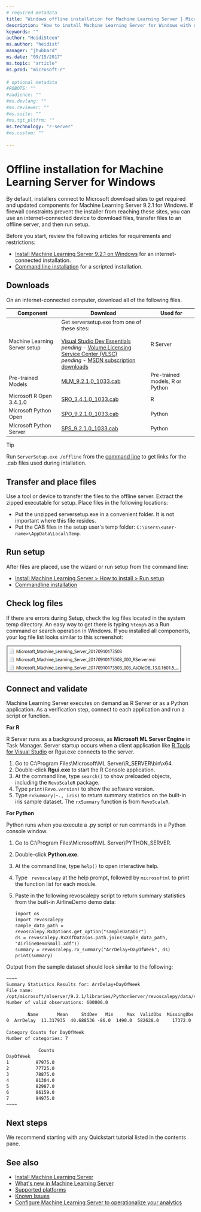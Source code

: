 ```yaml
---
# required metadata
title: "Windows offline installation for Machine Learning Server | Microsoft Docs"
description: "How to install Machine Learning Server for Windows with no internet connection."
keywords: ""
author: "HeidiSteen"
ms.author: "heidist"
manager: "jhubbard"
ms.date: "09/15/2017"
ms.topic: "article"
ms.prod: "microsoft-r"

# optional metadata
#ROBOTS: ""
#audience: ""
#ms.devlang: ""
#ms.reviewer: ""
#ms.suite: ""
#ms.tgt_pltfrm: ""
ms.technology: "r-server"
#ms.custom: ""

---
```


# Offline installation for Machine Learning Server for Windows

By default, installers connect to Microsoft download sites to get required and updated components for Machine Learning Server 9.2.1 for Windows. If firewall constraints prevent the installer from reaching these sites, you can use an internet-connected device to download files, transfer files to an offline server, and then run setup.

Before you start, review the following articles for requirements and restrictions:

+ [Install Machine Learning Server 9.2.1 on Windows](machine-learning-server-windows-install.md) for an internet-connected installation.
+ [Command line installation](machine-learning-server-windows-offline.md) for a scripted installation.

## Downloads

On an internet-connected computer, download all of the following files.

<a name="file-list"></a>

| Component | Download | Used for | 
|-----------|----------|----------|
|Machine Learning Server setup | Get serversetup.exe from one of these sites:<br/><br/>[Visual Studio Dev Essentials](https://my.visualstudio.com/Downloads?q=machine%20learning%20server&pgroup=) <br/>  *pending* - [Volume Licensing Service Center (VLSC)](http://go.microsoft.com/fwlink/?LinkId=717966&clcid=0x409) <br/>  *pending* - [MSDN subscription downloads](https://msdn.microsoft.com/subscriptions/downloads/hh442898.aspx) | R Server |
|Pre-trained Models |[MLM_9.2.1.0_1033.cab](https://go.microsoft.com/fwlink/?LinkId=852727) | Pre-trained models, R or Python |
|Microsoft R Open 3.4.1.0|[SRO_3.4.1.0_1033.cab](https://go.microsoft.com/fwlink/?LinkID=852724) | R |
|Microsoft Python Open |[SPO_9.2.1.0_1033.cab](https://go.microsoft.com/fwlink/?LinkId=852723) | Python |
|Microsoft Python Server |[SPS_9.2.1.0_1033.cab](https://go.microsoft.com/fwlink/?LinkId=852726) | Python |

> [!Tip]
> Run `ServerSetup.exe /offline` from the [command line](machine-learning-server-windows-commandline.md) to get links for the .cab files used during intallation.

## Transfer and place files

Use a tool or device to transfer the files to the offline server. Extract the zipped executable for setup. Place files in the following locations:

+ Put the unzipped serversetup.exe in a convenient folder. It is not important where this file resides.
+ Put the CAB files in the setup user's temp folder: `C:\Users\<user-name>\AppData\Local\Temp`. 

## Run setup

After files are placed, use the wizard or run setup from the command line:

+ [Install Machine Learning Server > How to install > Run setup](machine-learning-server-windows-install.md#howtoinstall)
+ [Commandline installation](machine-learning-server-windows-commandline.md)

## Check log files

If there are errors during Setup, check the log files located in the system temp directory. An easy way to get there is typing `%temp%` as a Run command or search operation in Windows. If you installed all components, your log file list looks similar to this screenshot:

  ![Machine Learning Server setup log files](./media/mlserver-setup-log-files.png)

<a name="connect-validate"></a>

## Connect and validate

Machine Learning Server executes on demand as R Server or as a Python application. As a verification step, connect to each application and run a script or function.

**For R**

R Server runs as a background process, as **Microsoft ML Server Engine** in Task Manager. Server startup occurs when a client application like [R Tools for Visual Studio](https://docs.microsoft.com/visualstudio/rtvs/installation) or Rgui.exe connects to the server.

1. Go to C:\Program Files\Microsoft\ML Server\R_SERVER\bin\x64.
2. Double-click **Rgui.exe** to start the R Console application.
3. At the command line, type `search()` to show preloaded objects, including the `RevoScaleR` package. 
4. Type `print(Revo.version)` to show the software version.
5. Type `rxSummary(~., iris)` to return summary statistics on the built-in iris sample dataset. The `rxSummary` function is from `RevoScaleR`. 

**For Python**

Python runs when you execute a .py script or run commands in a Python console window.

1. Go to C:\Program Files\Microsoft\ML Server\PYTHON_SERVER.
2. Double-click **Python.exe**.
3. At the command line, type `help()` to open interactive help.
4. Type ` revoscalepy` at the help prompt, followed by `microsoftml` to print the function list for each module.
5. Paste in the following revoscalepy script to return summary statistics from the built-in AirlineDemo demo data:

    ~~~~
    import os
    import revoscalepy 
    sample_data_path = revoscalepy.RxOptions.get_option("sampleDataDir")
    ds = revoscalepy.RxXdfData(os.path.join(sample_data_path, "AirlineDemoSmall.xdf"))
    summary = revoscalepy.rx_summary("ArrDelay+DayOfWeek", ds)  
    print(summary)
    ~~~~

  Output from the sample dataset should look similar to the following:

    ~~~~ 
    Summary Statistics Results for: ArrDelay+DayOfWeek
    File name: /opt/microsoft/mlserver/9.2.1/libraries/PythonServer/revoscalepy/data/sample_data/AirlineDemoSmall.xdf
    Number of valid observations: 600000.0
    
            Name       Mean     StdDev   Min     Max  ValidObs  MissingObs
    0  ArrDelay  11.317935  40.688536 -86.0  1490.0  582628.0     17372.0
    
    Category Counts for DayOfWeek
    Number of categories: 7
    
                Counts
    DayOfWeek         
    1          97975.0
    2          77725.0
    3          78875.0
    4          81304.0
    5          82987.0
    6          86159.0
    7          94975.0
    ~~~~

## Next steps

We recommend starting with any Quickstart tutorial listed in the contents pane. 

## See also

+ [Install Machine Learning Server](r-server-install.md)
+ [What's new in Machine Learning Server](../whats-new-in-machine-learning-server.md)
+ [Supported platforms](r-server-install-supported-platforms.md)  
+ [Known Issues](../resources-known-issues.md)  
+ [Configure Machine Learning Server to operationalize your analytics](../what-is-operationalization.md)